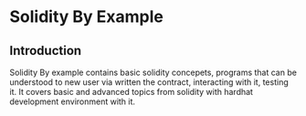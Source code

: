 # Solidity By Example

## Introduction
Solidity By example contains basic solidity concepets, programs that can be understood to new user via written the contract, interacting with it, testing it. It covers basic and advanced topics from solidity with hardhat development environment with it.